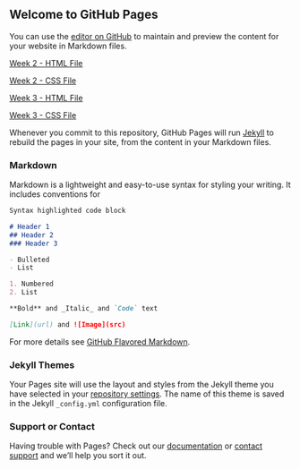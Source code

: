 ## Welcome to GitHub Pages

You can use the [editor on GitHub](https://github.com/KavishNama/html-css-js-coursera/edit/master/README.md) to maintain and preview the content for your website in Markdown files.

[Week 2 - HTML File](https://kavishnama.github.io/html-css-js-coursera/Week-2-Solution/index.html)

[Week 2 - CSS File](https://kavishnama.github.io/html-css-js-coursera/Week-2-Solution/css/style.css)

[Week 3 - HTML File](https://kavishnama.github.io/html-css-js-coursera/Week-3-Solution/index.html)

[Week 3 - CSS File](https://kavishnama.github.io/html-css-js-coursera/Week-3-Solution/css/style.css)

Whenever you commit to this repository, GitHub Pages will run [Jekyll](https://jekyllrb.com/) to rebuild the pages in your site, from the content in your Markdown files.

### Markdown

Markdown is a lightweight and easy-to-use syntax for styling your writing. It includes conventions for

```markdown
Syntax highlighted code block

# Header 1
## Header 2
### Header 3

- Bulleted
- List

1. Numbered
2. List

**Bold** and _Italic_ and `Code` text

[Link](url) and ![Image](src)
```

For more details see [GitHub Flavored Markdown](https://guides.github.com/features/mastering-markdown/).

### Jekyll Themes

Your Pages site will use the layout and styles from the Jekyll theme you have selected in your [repository settings](https://github.com/KavishNama/html-css-js-coursera/settings). The name of this theme is saved in the Jekyll `_config.yml` configuration file.

### Support or Contact

Having trouble with Pages? Check out our [documentation](https://help.github.com/categories/github-pages-basics/) or [contact support](https://github.com/contact) and we’ll help you sort it out.
